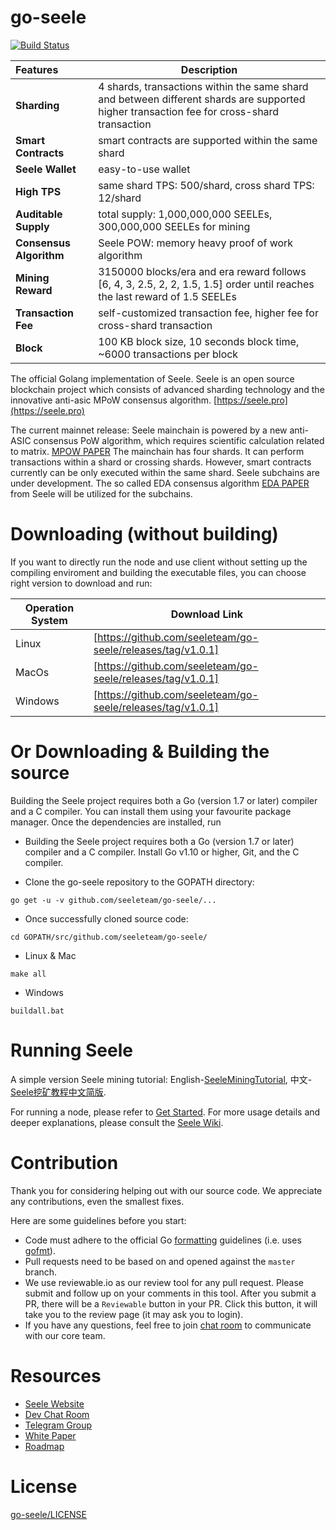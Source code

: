 # go-seele
[![Build Status](https://travis-ci.org/seeleteam/go-seele.svg?branch=master)](https://travis-ci.org/seeleteam/go-seele)

|        Features        |      Description                                                                               |
|:-----------------------|------------------------------------------------------------------------------------------------|
| **Sharding**           | 4 shards, transactions within the same shard and between different shards are supported<br/> higher transaction fee for cross-shard transaction                                  |
| **Smart Contracts**    | smart contracts are supported within the same shard                                          |
| **Seele Wallet**       | easy-to-use wallet                                                                             |
| **High TPS**           | same shard TPS: 500/shard, cross shard TPS: 12/shard                                           |
| **Auditable Supply**   | total supply: 1,000,000,000 SEELEs, 300,000,000 SEELEs for mining                              |
| **Consensus Algorithm**| Seele POW: memory heavy proof of work algorithm                                                |
| **Mining Reward**      | 3150000 blocks/era and era reward follows [6, 4, 3, 2.5, 2, 2, 1.5, 1.5] order until reaches the last reward of 1.5 SEELEs |
| **Transaction Fee**    | self-customized transaction fee, higher fee for cross-shard transaction                        |
| **Block**              | 100 KB block size, 10 seconds block time, ~6000 transactions per block                         |


The official Golang implementation of Seele. Seele is an open source blockchain project which consists of advanced sharding technology and the innovative anti-asic MPoW consensus algorithm. [https://seele.pro](https://seele.pro)

The current mainnet release: Seele mainchain is powered by a new anti-ASIC consensus PoW algorithm, which requires scientific calculation related to matrix. [MPOW PAPER](https://arxiv.org/abs/1905.04565) The mainchain has four shards. It can perform transactions within a shard or crossing shards. However, smart contracts currently can be only executed within the same shard. Seele subchains are under development. The so called EDA consensus algorithm [EDA PAPER](http://seele.hk.ufileos.com/Seele_Yellow_Paper_EDA_A_Parallel_Data_Sorting_Mechanism_for_Distributed_Information_Processing_System_Pre-Release.pdf) from Seele will be utilized for the subchains.

# Downloading (without building)
If you want to directly run the node and use client without setting up the compiling enviroment and building the executable files, you can choose right version to download and run:

| Operation System |      Download Link     |
|---------|----------------------------------------------------------|
| Linux   | [https://github.com/seeleteam/go-seele/releases/tag/v1.0.1]|
| MacOs   | [https://github.com/seeleteam/go-seele/releases/tag/v1.0.1]|
| Windows | [https://github.com/seeleteam/go-seele/releases/tag/v1.0.1]|

# Or Downloading & Building the source

Building the Seele project requires both a Go (version 1.7 or later) compiler and a C compiler. You can install them using your favourite package manager. Once the dependencies are installed, run

- Building the Seele project requires both a Go (version 1.7 or later) compiler and a C compiler. Install Go v1.10 or higher, Git, and the C compiler.

- Clone the go-seele repository to the GOPATH directory:

```
go get -u -v github.com/seeleteam/go-seele/... 
```

- Once successfully cloned source code:

```
cd GOPATH/src/github.com/seeleteam/go-seele/
```

- Linux & Mac

```
make all
```

- Windows

```
buildall.bat
```

# Running Seele
A simple version Seele mining tutorial: English-[SeeleMiningTutorial](https://github.com/seeleteam/go-seele/releases/tag/v1.0.1-MiningTutorial_Eng), 中文-[Seele挖矿教程中文简版](https://github.com/seeleteam/go-seele/releases/tag/v1.0.1-%E4%B8%AD%E6%96%87%E7%AE%80%E7%89%88%E6%8C%96%E7%9F%BF%E6%95%99%E7%A8%8B).

For running a node, please refer to [Get Started](https://seeleteam.github.io/seele-doc/docs/Getting-Started-With-Seele.html).
For more usage details and deeper explanations, please consult the [Seele Wiki](https://github.com/seeleteam/go-seele/wiki).

# Contribution

Thank you for considering helping out with our source code. We appreciate any contributions, even the smallest fixes.

Here are some guidelines before you start:
* Code must adhere to the official Go [formatting](https://golang.org/doc/effective_go.html#formatting) guidelines (i.e. uses [gofmt](https://golang.org/cmd/gofmt/)).
* Pull requests need to be based on and opened against the `master` branch.
* We use reviewable.io as our review tool for any pull request. Please submit and follow up on your comments in this tool. After you submit a PR, there will be a `Reviewable` button in your PR. Click this button, it will take you to the review page (it may ask you to login).
* If you have any questions, feel free to join [chat room](https://gitter.im/seeleteamchat/dev) to communicate with our core team.

# Resources

* [Seele Website](https://seele.pro/)
* [Dev Chat Room](https://gitter.im/seleeteam/dev)
* [Telegram Group](https://t.me/seeletech)
* [White Paper](https://s3.ap-northeast-2.amazonaws.com/wp.s3.seele.pro/Seele_White_Paper_English_v3.1.pdf)
* [Roadmap](https://seele.pro/)

# License

[go-seele/LICENSE](https://github.com/seeleteam/go-seele/blob/master/LICENSE)



